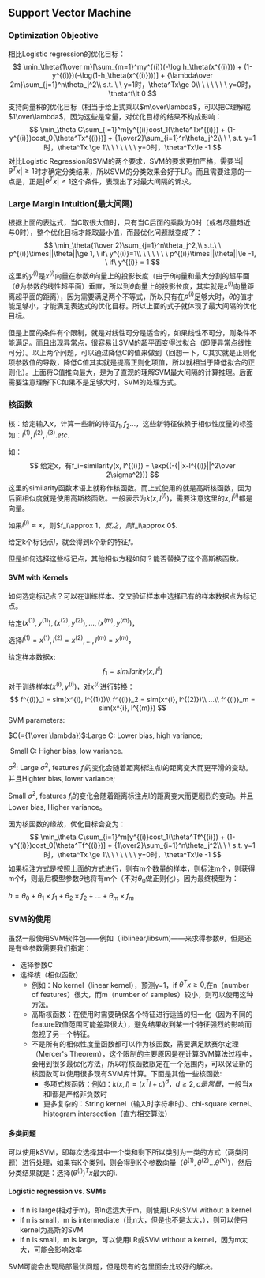 ## Support Vector Machine

### Optimization Objective

相比Logistic regression的优化目标：
$$
\min_\theta{1\over m}[\sum_{m=1}^my^{(i)}(-\log h_\theta(x^{(i)})) + (1-y^{(i)})(-\log(1-h_\theta(x^{(i)})))] + {\lambda\over 2m}\sum_{j=1}^n\theta_j^2\\
s.t. \ \ y=1时，\theta^Tx\ge 0\\
\ \ \ \ \ \ y=0时，\theta^t\lt 0
$$
支持向量积的优化目标（相当于给上式乘以$m\over\lambda$，可以把C理解成$1\over\lambda$，因为这些是常量，对优化目标的结果不构成影响：
$$
\min_\theta C\sum_{i=1}^m[y^{(i)}cost_1(\theta^Tx^{(i)}) + (1-y^{(i)})cost_0(\theta^Tx^{(i)})] + {1\over2}\sum_{i=1}^n\theta_j^2\\
\ \ s.t. y=1时，\theta^Tx \ge 1\\
\ \ \ \ \ \ y=0时，\theta^Tx\le -1
$$
对比Logistic Regression和SVM的两个要求，SVM的要求更加严格，需要当$|\theta^Tx|\ge1$时才确定分类结果，所以SVM的分类效果会好于LR。而且需要注意的一点是，正是$|\theta^Tx|\ge1$这个条件，表现出了对最大间隔的诉求。

### Large Margin Intuition(最大间隔)

根据上面的表达式，当C取很大值时，只有当C后面的乘数为0时（或者尽量趋近与0时），整个优化目标才能取最小值，而最优化问题就变成了：
$$
\min_\theta{1\over 2}\sum_{j=1}^n\theta_j^2,\\
s.t.\ \ p^{(i)}\times||\theta||\ge 1, \ if\ y^{(i)}=1\\
\ \ \ \ \ \ p^{(i)}\times||\theta||\le -1, \ if\ y^{(i)} = 1
$$
这里的$y^{(i)}$是$x^{(i)}$向量在参数$\theta$向量上的投影长度（由于$\theta$向量和最大分割的超平面（$\theta$为参数的线性超平面）垂直，所以到$\theta$向量上的投影长度，其实就是$x^{(i)}$向量距离超平面的距离），因为需要满足两个不等式，所以只有在$p^{(i)}$足够大时，$\theta$的值才能足够小，才能满足表达式的优化目标。所以上面的式子就体现了最大间隔的优化目标。

但是上面的条件有个限制，就是对线性可分是适合的，如果线性不可分，则条件不能满足。而且出现异常点，很容易让SVM的超平面变得过拟合（即便异常点线性可分）。以上两个问题，可以通过降低C的值来做到（回想一下，C其实就是正则化项参数值的导数，降低C值其实就是提高正则化项值，所以就相当于降低拟合的正则化）。上面将C值推向最大，是为了直观的理解SVM最大间隔的计算推理。后面需要注意理解下C如果不是足够大时，SVM的处理方式。

### 核函数

核：给定输入$x$，计算一些新的特征$f_1,f_2...$，这些新特征依赖于相似性度量的标签如：$l^{(1)},l^{(2)},l^{(3)}.etc$.

如：
$$
给定x，有f_i=similarity(x, l^{(i)}) = \exp{(-{||x-l^{(i)}||^2\over 2\sigma^2})}
$$
这里的similarity函数术语上就称作核函数。而上式使用的就是高斯核函数，因为后面相似度就是使用高斯核函数。一般表示为$k(x,l^{(l)})$，需要注意这里的$x,l^{(i)}$都是向量。

如果$l^{(i)}\approx x$，则$f_i\approx $1，反之，则$f_i\approx 0$.

给定k个标记点$l$，就会得到k个新的特征$f$。

但是如何选择这些标记点，其他相似方程如何？能否替换了这个高斯核函数。

#### SVM with Kernels

如何选定标记点？可以在训练样本、交叉验证样本中选择已有的样本数据点为标记点。

给定$(x^{(1)},y^{(1)}), (x^{(2)},y^{(2)}),…, (x^{(m)},y^{(m)})$，

选择$l^{(1)} = x^{(1)}, l^{(2)} = x^{(2)},…,l^{(m)} = x^{(m)}$，

给定样本数据$x$:
$$
f_1 = similarity(x, l^{li})
$$
对于训练样本$(x^{(i)}, y^{(i)})$，对$x^{(i)}$进行转换：
$$
f^{(i)}_1 = sim(x^{i}, l^{(1)})\\
f^{(i)}_2 = sim(x^{i}, l^{(2)})\\
...\\
f^{(i)}_m = sim(x^{i}, l^{(m)})
$$
SVM parameters:

$C(={1\over \lambda})$:Large C: Lower bias, high variance;

​               Small C: Higher bias, low variance.

$\sigma^2$: Large $\sigma^2$, features $f_i$的变化会随着距离标注点l的距离变大而更平滑的变动。并且Highter bias, lower variance;

 Small $\sigma^2$, features $f_i$的变化会随着距离标注点l的距离变大而更剧烈的变动。并且Lower  bias, Higher variance。

因为核函数的缘故，优化目标会变为：
$$
\min_\theta C\sum_{i=1}^m[y^{(i)}cost_1(\theta^Tf^{(i)}) + (1-y^{(i)})cost_0(\theta^Tf^{(i)})] + {1\over2}\sum_{i=1}^n\theta_j^2\\
\ \ s.t. y=1时，\theta^Tx \ge 1\\
\ \ \ \ \ \ y=0时，\theta^Tx\le -1
$$
如果标注方式是按照上面的方式进行，则有m个数量的样本，则标注m个，则获得m个f，则最后模型参数$\theta$也将有m个（不对$\theta_0$做正则化）。因为最终模型为：

$h = \theta_0 + \theta_1\times f_1+\theta_2\times f_2 + … + \theta_m\times f_m$

### SVM的使用

虽然一般使用SVM软件包——例如（liblinear,libsvm)——来求得参数$\theta$，但是还是有些参数需要我们指定：

* 选择参数C
* 选择核（相似函数）
  * 例如：No kernel（linear kernel），预测y=1，if $\theta^Tx\ge 0$,在n（number of features）很大，而m（number of samples）较小，则可以使用这种方法。
  * 高斯核函数：在使用时需要确保各个特征进行适当的归一化（因为不同的feature取值范围可能差异很大），避免结果收到某一个特征强烈的影响而忽视了另一个特征。
  * 不是所有的相似性度量函数都可以作为核函数，需要满足默赛尔定理（Mercer's Theorem），这个限制的主要原因是在计算SVM算法过程中，会用到很多最优化方法，所以将核函数限定在一个范围内，可以保证新的核函数可以使用很多现有SVM库计算。下面是其他一些核函数:
    * 多项式核函数：例如：$k(x,l)=(x^Tl+c)^d，d\ge2,c是常量$，一般当x和l都是严格非负数时
    * 更多复杂的：String kernel（输入时字符串时）、chi-square kernel、histogram intersection（直方相交算法）

#### 多类问题

可以使用kSVM，即每次选择其中一个类和剩下所以类别为一类的方式（两类问题）进行处理，如果有K个类别，则会得到K个参数向量（$\theta^{(1)},\theta^{(2)}...\theta^{(K)}$），然后分类结果就是：选择$(\theta^{(i)})^Tx$最大的i.

#### Logistic regression vs. SVMs

* if n is large(相对于m)，即n远远大于m，则使用LR火SVM without a kernel
* if n is small，m is intermediate（比n大，但是也不是太大，），则可以使用kernel为高斯的SVM
* if n is small，m is large，可以使用LR或SVM without a kernel，因为m太大，可能会影响效率 

SVM可能会出现局部最优问题，但是现有的包里面会比较好的解决。 

